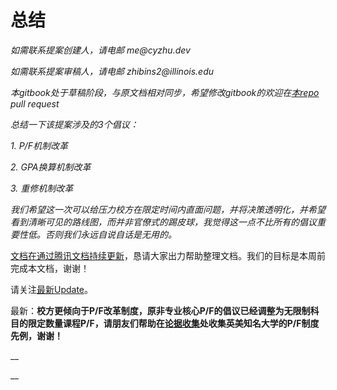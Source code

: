 # 总结

_如需联系提案创建人，请电邮 me@cyzhu.dev_

_如需联系提案审稿人，请电邮 zhibins2@illinois.edu_

_本gitbook处于草稿阶段，与原文档相对同步，希望修改gitbook的欢迎在_[_本repo_](https://github.com/philipzhux/LGU-GPA-Watch.git) _pull request_

_总结一下该提案涉及的3个倡议：_

_1. P/F机制改革_

_2. GPA换算机制改革_

_3. 重修机制改革_

_我们希望这一次可以给压力校方在限定时间内直面问题，并将决策透明化，并希望看到清晰可见的路线图，而并非官僚式的踢皮球，我觉得这一点不比所有的倡议重要性低。否则我们永远自说自话是无用的。_

[文档在通过腾讯文档持续更新](https://docs.qq.com/doc/DTVZCdWhvYXBWakt4)，恳请大家出力帮助整理文档。我们的目标是本周前完成本文档，谢谢！

请关注[最新Update](zui-xin-update.md)。

最新：**校方更倾向于P/F改革制度，原非专业核心P/F的倡议已经调整为无限制科目的限定数量课程P/F，请朋友们帮助在**[**论据收集**](lun-ju-shou-ji.md)**处收集英美知名大学的P/F制度先例，谢谢！**

__

__
